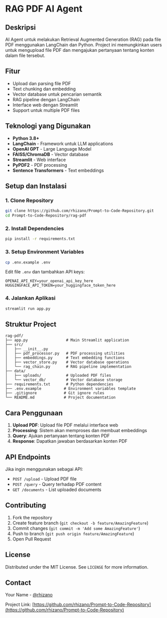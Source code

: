 # RAG PDF AI Agent

## Deskripsi
AI Agent untuk melakukan Retrieval Augmented Generation (RAG) pada file PDF menggunakan LangChain dan Python. Project ini memungkinkan users untuk mengupload file PDF dan mengajukan pertanyaan tentang konten dalam file tersebut.

## Fitur
- Upload dan parsing file PDF
- Text chunking dan embedding
- Vector database untuk pencarian semantik
- RAG pipeline dengan LangChain
- Interface web dengan Streamlit
- Support untuk multiple PDF files

## Teknologi yang Digunakan
- **Python 3.8+**
- **LangChain** - Framework untuk LLM applications
- **OpenAI GPT** - Large Language Model
- **FAISS/ChromaDB** - Vector database
- **Streamlit** - Web interface
- **PyPDF2** - PDF processing
- **Sentence Transformers** - Text embeddings

## Setup dan Instalasi

### 1. Clone Repository
```bash
git clone https://github.com/rhizano/Prompt-to-Code-Repository.git
cd Prompt-to-Code-Repository/rag-pdf
```

### 2. Install Dependencies
```bash
pip install -r requirements.txt
```

### 3. Setup Environment Variables
```bash
cp .env.example .env
```
Edit file `.env` dan tambahkan API keys:
```
OPENAI_API_KEY=your_openai_api_key_here
HUGGINGFACE_API_TOKEN=your_huggingface_token_here
```

### 4. Jalankan Aplikasi
```bash
streamlit run app.py
```

## Struktur Project
```
rag-pdf/
├── app.py                 # Main Streamlit application
├── src/
│   ├── __init__.py
│   ├── pdf_processor.py   # PDF processing utilities
│   ├── embeddings.py      # Text embedding functions
│   ├── vector_store.py    # Vector database operations
│   └── rag_chain.py       # RAG pipeline implementation
├── data/
│   ├── uploads/           # Uploaded PDF files
│   └── vector_db/         # Vector database storage
├── requirements.txt       # Python dependencies
├── .env.example          # Environment variables template
├── .gitignore            # Git ignore rules
└── README.md             # Project documentation
```

## Cara Penggunaan

1. **Upload PDF**: Upload file PDF melalui interface web
2. **Processing**: Sistem akan memproses dan membuat embeddings
3. **Query**: Ajukan pertanyaan tentang konten PDF
4. **Response**: Dapatkan jawaban berdasarkan konten PDF

## API Endpoints

Jika ingin menggunakan sebagai API:
- `POST /upload` - Upload PDF file
- `POST /query` - Query terhadap PDF content
- `GET /documents` - List uploaded documents

## Contributing

1. Fork the repository
2. Create feature branch (`git checkout -b feature/AmazingFeature`)
3. Commit changes (`git commit -m 'Add some AmazingFeature'`)
4. Push to branch (`git push origin feature/AmazingFeature`)
5. Open Pull Request

## License

Distributed under the MIT License. See `LICENSE` for more information.

## Contact

Your Name - [@rhizano](https://github.com/rhizano)

Project Link: [https://github.com/rhizano/Prompt-to-Code-Repository](https://github.com/rhizano/Prompt-to-Code-Repository)
